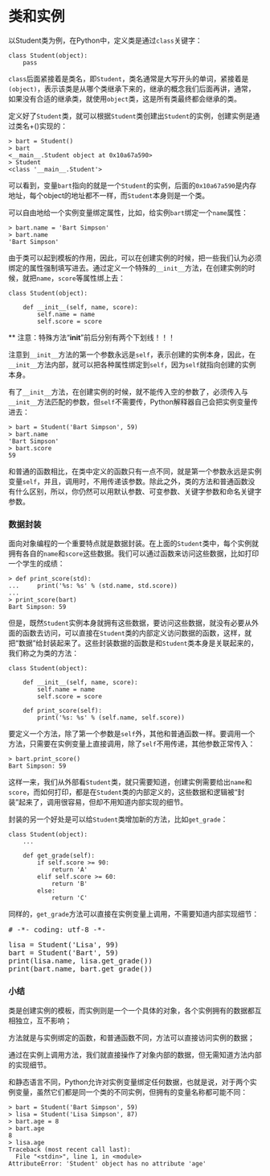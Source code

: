 # 类和实例

以Student类为例，在Python中，定义类是通过`class`关键字：


```
class Student(object):
    pass
```


`class`后面紧接着是类名，即`Student`，类名通常是大写开头的单词，紧接着是`(object)`，表示该类是从哪个类继承下来的，继承的概念我们后面再讲，通常，如果没有合适的继承类，就使用`object`类，这是所有类最终都会继承的类。


定义好了`Student`类，就可以根据`Student`类创建出`Student`的实例，创建实例是通过类名+()实现的：


```
> bart = Student()
> bart
<__main__.Student object at 0x10a67a590>
> Student
<class '__main__.Student'>
```


可以看到，变量`bart`指向的就是一个`Student`的实例，后面的`0x10a67a590`是内存地址，每个object的地址都不一样，而`Student`本身则是一个类。


可以自由地给一个实例变量绑定属性，比如，给实例`bart`绑定一个`name`属性：


```
> bart.name = 'Bart Simpson'
> bart.name
'Bart Simpson'
```


由于类可以起到模板的作用，因此，可以在创建实例的时候，把一些我们认为必须绑定的属性强制填写进去。通过定义一个特殊的`__init__`方法，在创建实例的时候，就把`name`，`score`等属性绑上去：


```
class Student(object):

    def __init__(self, name, score):
        self.name = name
        self.score = score
```


** 注意：特殊方法“__init__”前后分别有两个下划线！！！


注意到`__init__`方法的第一个参数永远是`self`，表示创建的实例本身，因此，在`__init__`方法内部，就可以把各种属性绑定到`self`，因为`self`就指向创建的实例本身。


有了`__init__`方法，在创建实例的时候，就不能传入空的参数了，必须传入与`__init__`方法匹配的参数，但`self`不需要传，Python解释器自己会把实例变量传进去：


```
> bart = Student('Bart Simpson', 59)
> bart.name
'Bart Simpson'
> bart.score
59
```


和普通的函数相比，在类中定义的函数只有一点不同，就是第一个参数永远是实例变量`self`，并且，调用时，不用传递该参数。除此之外，类的方法和普通函数没有什么区别，所以，你仍然可以用默认参数、可变参数、关键字参数和命名关键字参数。


### 数据封装


面向对象编程的一个重要特点就是数据封装。在上面的`Student`类中，每个实例就拥有各自的`name`和`score`这些数据。我们可以通过函数来访问这些数据，比如打印一个学生的成绩：


```
> def print_score(std):
...     print('%s: %s' % (std.name, std.score))
...
> print_score(bart)
Bart Simpson: 59
```


但是，既然`Student`实例本身就拥有这些数据，要访问这些数据，就没有必要从外面的函数去访问，可以直接在`Student`类的内部定义访问数据的函数，这样，就把“数据”给封装起来了。这些封装数据的函数是和`Student`类本身是关联起来的，我们称之为类的方法：


```
class Student(object):

    def __init__(self, name, score):
        self.name = name
        self.score = score

    def print_score(self):
        print('%s: %s' % (self.name, self.score))
```


要定义一个方法，除了第一个参数是`self`外，其他和普通函数一样。要调用一个方法，只需要在实例变量上直接调用，除了`self`不用传递，其他参数正常传入：


```
> bart.print_score()
Bart Simpson: 59
```


这样一来，我们从外部看`Student`类，就只需要知道，创建实例需要给出`name`和`score`，而如何打印，都是在`Student`类的内部定义的，这些数据和逻辑被“封装”起来了，调用很容易，但却不用知道内部实现的细节。


封装的另一个好处是可以给`Student`类增加新的方法，比如`get_grade`：


```
class Student(object):
    ...

    def get_grade(self):
        if self.score >= 90:
            return 'A'
        elif self.score >= 60:
            return 'B'
        else:
            return 'C'
```


同样的，`get_grade`方法可以直接在实例变量上调用，不需要知道内部实现细节：


<pre id="pre-online-run-code-1"># -*- coding: utf-8 -*-
</pre>

<pre id="post-online-run-code-1">lisa = Student(&#39;Lisa&#39;, 99)
bart = Student(&#39;Bart&#39;, 59)
print(lisa.name, lisa.get_grade())
print(bart.name, bart.get_grade())
</pre>


### 小结


类是创建实例的模板，而实例则是一个一个具体的对象，各个实例拥有的数据都互相独立，互不影响；


方法就是与实例绑定的函数，和普通函数不同，方法可以直接访问实例的数据；


通过在实例上调用方法，我们就直接操作了对象内部的数据，但无需知道方法内部的实现细节。


和静态语言不同，Python允许对实例变量绑定任何数据，也就是说，对于两个实例变量，虽然它们都是同一个类的不同实例，但拥有的变量名称都可能不同：


```
> bart = Student('Bart Simpson', 59)
> lisa = Student('Lisa Simpson', 87)
> bart.age = 8
> bart.age
8
> lisa.age
Traceback (most recent call last):
  File "<stdin>", line 1, in <module>
AttributeError: 'Student' object has no attribute 'age'
```

